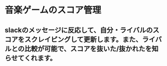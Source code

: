 # 音楽ゲームのスコア管理
## slackのメッセージに反応して、自分・ライバルのスコアをスクレイピングして更新します。また、ライバルとの比較が可能で、スコアを抜いた/抜かれたを知らせてくれます。
